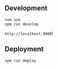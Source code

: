 ## Development

```
nvm use
npm run develop
```

`http://localhost:8000`!

## Deployment

```
npm run deploy
```
